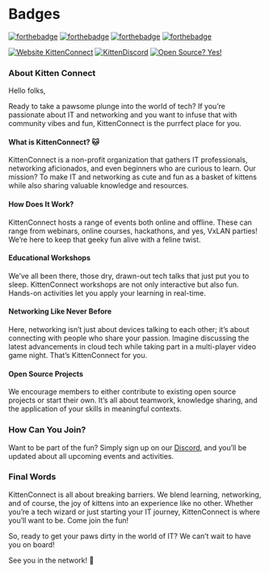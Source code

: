# Badges

[![forthebadge](https://forthebadge.com/images/badges/0-percent-optimized.svg)](https://forthebadge.com)
[![forthebadge](https://forthebadge.com/images/badges/built-with-love.svg)](https://forthebadge.com)
[![forthebadge](https://forthebadge.com/images/badges/contains-cat-gifs.svg)](https://forthebadge.com)
[![forthebadge](https://forthebadge.com/images/badges/ctrl-c-ctrl-v.svg)](https://forthebadge.com)

[![Website KittenConnect](https://img.shields.io/website-up-down-green-red/http/kittenconnect.net.svg)](http://kittenconnect.net/)
[![KittenDiscord](https://badgen.net/discord/members/X4BtdBMnvu)](https://discord.gg/X4BtdBMnvu)
[![Open Source? Yes!](https://badgen.net/badge/Open%20Source%20%3F/Yes%21/blue?icon=github)](https://github.com/KittenConnect)


### About Kitten Connect

Hello folks,

Ready to take a pawsome plunge into the world of tech? If you’re passionate about IT and networking and you want to infuse that with community vibes and fun, KittenConnect is the purrfect place for you.

#### What is KittenConnect? 🐱

KittenConnect is a non-profit organization that gathers IT professionals, networking aficionados, and even beginners who are curious to learn. Our mission? To make IT and networking as cute and fun as a basket of kittens while also sharing valuable knowledge and resources.

#### How Does It Work?

KittenConnect hosts a range of events both online and offline. These can range from webinars, online courses, hackathons, and yes, VxLAN parties! We’re here to keep that geeky fun alive with a feline twist.

#### Educational Workshops

We’ve all been there, those dry, drawn-out tech talks that just put you to sleep. KittenConnect workshops are not only interactive but also fun. Hands-on activities let you apply your learning in real-time.

#### Networking Like Never Before

Here, networking isn’t just about devices talking to each other; it’s about connecting with people who share your passion. Imagine discussing the latest advancements in cloud tech while taking part in a multi-player video game night. That’s KittenConnect for you.

#### Open Source Projects

We encourage members to either contribute to existing open source projects or start their own. It’s all about teamwork, knowledge sharing, and the application of your skills in meaningful contexts.

### How Can You Join?

Want to be part of the fun? Simply sign up on our [Discord](https://discord.gg/kittenconnect), and you’ll be updated about all upcoming events and activities.

### Final Words

KittenConnect is all about breaking barriers. We blend learning, networking, and of course, the joy of kittens into an experience like no other. Whether you’re a tech wizard or just starting your IT journey, KittenConnect is where you’ll want to be. Come join the fun!

So, ready to get your paws dirty in the world of IT? We can’t wait to have you on board!

See you in the network! 🚀
